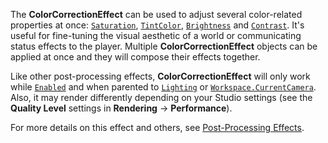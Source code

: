 The **ColorCorrectionEffect** can be used to adjust several color-related
properties at once: [`Saturation`](https://create.roblox.com/docs/reference/engine/classes/ColorCorrectionEffect#Saturation),
[`TintColor`](https://create.roblox.com/docs/reference/engine/classes/ColorCorrectionEffect#TintColor),
[`Brightness`](https://create.roblox.com/docs/reference/engine/classes/ColorCorrectionEffect#Brightness) and
[`Contrast`](https://create.roblox.com/docs/reference/engine/classes/ColorCorrectionEffect#Contrast). It's useful for fine-tuning
the visual aesthetic of a world or communicating status effects to the player.
Multiple **ColorCorrectionEffect** objects can be applied at once and they
will compose their effects together.

Like other post-processing effects, **ColorCorrectionEffect** will only work
while [`Enabled`](https://create.roblox.com/docs/reference/engine/classes/PostEffect#Enabled) and when parented to [`Lighting`](https://create.roblox.com/docs/reference/engine/classes/Lighting)
or [`Workspace.CurrentCamera`](https://create.roblox.com/docs/reference/engine/classes/Workspace#CurrentCamera). Also, it may render differently depending
on your Studio settings (see the **Quality Level** settings in **Rendering**
→ **Performance**).

For more details on this effect and others, see
[Post-Processing Effects](https://create.roblox.com/docs/environment/post-processing-effects).